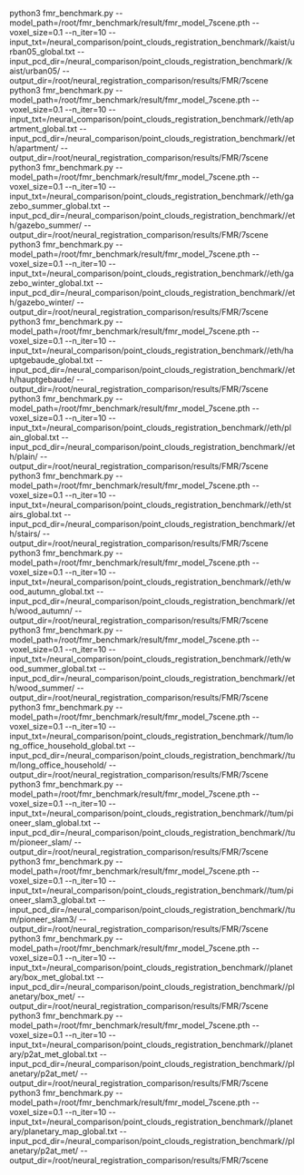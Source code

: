 python3 fmr_benchmark.py --model_path=/root/fmr_benchmark/result/fmr_model_7scene.pth --voxel_size=0.1 --n_iter=10 --input_txt=/neural_comparison/point_clouds_registration_benchmark//kaist/urban05_global.txt --input_pcd_dir=/neural_comparison/point_clouds_registration_benchmark//kaist/urban05/ --output_dir=/root/neural_registration_comparison/results/FMR/7scene
python3 fmr_benchmark.py --model_path=/root/fmr_benchmark/result/fmr_model_7scene.pth --voxel_size=0.1 --n_iter=10 --input_txt=/neural_comparison/point_clouds_registration_benchmark//eth/apartment_global.txt --input_pcd_dir=/neural_comparison/point_clouds_registration_benchmark//eth/apartment/ --output_dir=/root/neural_registration_comparison/results/FMR/7scene
python3 fmr_benchmark.py --model_path=/root/fmr_benchmark/result/fmr_model_7scene.pth --voxel_size=0.1 --n_iter=10 --input_txt=/neural_comparison/point_clouds_registration_benchmark//eth/gazebo_summer_global.txt --input_pcd_dir=/neural_comparison/point_clouds_registration_benchmark//eth/gazebo_summer/ --output_dir=/root/neural_registration_comparison/results/FMR/7scene
python3 fmr_benchmark.py --model_path=/root/fmr_benchmark/result/fmr_model_7scene.pth --voxel_size=0.1 --n_iter=10 --input_txt=/neural_comparison/point_clouds_registration_benchmark//eth/gazebo_winter_global.txt --input_pcd_dir=/neural_comparison/point_clouds_registration_benchmark//eth/gazebo_winter/ --output_dir=/root/neural_registration_comparison/results/FMR/7scene
python3 fmr_benchmark.py --model_path=/root/fmr_benchmark/result/fmr_model_7scene.pth --voxel_size=0.1 --n_iter=10 --input_txt=/neural_comparison/point_clouds_registration_benchmark//eth/hauptgebaude_global.txt --input_pcd_dir=/neural_comparison/point_clouds_registration_benchmark//eth/hauptgebaude/ --output_dir=/root/neural_registration_comparison/results/FMR/7scene
python3 fmr_benchmark.py --model_path=/root/fmr_benchmark/result/fmr_model_7scene.pth --voxel_size=0.1 --n_iter=10 --input_txt=/neural_comparison/point_clouds_registration_benchmark//eth/plain_global.txt --input_pcd_dir=/neural_comparison/point_clouds_registration_benchmark//eth/plain/ --output_dir=/root/neural_registration_comparison/results/FMR/7scene
python3 fmr_benchmark.py --model_path=/root/fmr_benchmark/result/fmr_model_7scene.pth --voxel_size=0.1 --n_iter=10 --input_txt=/neural_comparison/point_clouds_registration_benchmark//eth/stairs_global.txt --input_pcd_dir=/neural_comparison/point_clouds_registration_benchmark//eth/stairs/ --output_dir=/root/neural_registration_comparison/results/FMR/7scene
python3 fmr_benchmark.py --model_path=/root/fmr_benchmark/result/fmr_model_7scene.pth --voxel_size=0.1 --n_iter=10 --input_txt=/neural_comparison/point_clouds_registration_benchmark//eth/wood_autumn_global.txt --input_pcd_dir=/neural_comparison/point_clouds_registration_benchmark//eth/wood_autumn/ --output_dir=/root/neural_registration_comparison/results/FMR/7scene
python3 fmr_benchmark.py --model_path=/root/fmr_benchmark/result/fmr_model_7scene.pth --voxel_size=0.1 --n_iter=10 --input_txt=/neural_comparison/point_clouds_registration_benchmark//eth/wood_summer_global.txt --input_pcd_dir=/neural_comparison/point_clouds_registration_benchmark//eth/wood_summer/ --output_dir=/root/neural_registration_comparison/results/FMR/7scene
python3 fmr_benchmark.py --model_path=/root/fmr_benchmark/result/fmr_model_7scene.pth --voxel_size=0.1 --n_iter=10 --input_txt=/neural_comparison/point_clouds_registration_benchmark//tum/long_office_household_global.txt --input_pcd_dir=/neural_comparison/point_clouds_registration_benchmark//tum/long_office_household/ --output_dir=/root/neural_registration_comparison/results/FMR/7scene
python3 fmr_benchmark.py --model_path=/root/fmr_benchmark/result/fmr_model_7scene.pth --voxel_size=0.1 --n_iter=10 --input_txt=/neural_comparison/point_clouds_registration_benchmark//tum/pioneer_slam_global.txt --input_pcd_dir=/neural_comparison/point_clouds_registration_benchmark//tum/pioneer_slam/ --output_dir=/root/neural_registration_comparison/results/FMR/7scene
python3 fmr_benchmark.py --model_path=/root/fmr_benchmark/result/fmr_model_7scene.pth --voxel_size=0.1 --n_iter=10 --input_txt=/neural_comparison/point_clouds_registration_benchmark//tum/pioneer_slam3_global.txt --input_pcd_dir=/neural_comparison/point_clouds_registration_benchmark//tum/pioneer_slam3/ --output_dir=/root/neural_registration_comparison/results/FMR/7scene
python3 fmr_benchmark.py --model_path=/root/fmr_benchmark/result/fmr_model_7scene.pth --voxel_size=0.1 --n_iter=10 --input_txt=/neural_comparison/point_clouds_registration_benchmark//planetary/box_met_global.txt --input_pcd_dir=/neural_comparison/point_clouds_registration_benchmark//planetary/box_met/ --output_dir=/root/neural_registration_comparison/results/FMR/7scene
python3 fmr_benchmark.py --model_path=/root/fmr_benchmark/result/fmr_model_7scene.pth --voxel_size=0.1 --n_iter=10 --input_txt=/neural_comparison/point_clouds_registration_benchmark//planetary/p2at_met_global.txt --input_pcd_dir=/neural_comparison/point_clouds_registration_benchmark//planetary/p2at_met/ --output_dir=/root/neural_registration_comparison/results/FMR/7scene
python3 fmr_benchmark.py --model_path=/root/fmr_benchmark/result/fmr_model_7scene.pth --voxel_size=0.1 --n_iter=10 --input_txt=/neural_comparison/point_clouds_registration_benchmark//planetary/planetary_map_global.txt --input_pcd_dir=/neural_comparison/point_clouds_registration_benchmark//planetary/p2at_met/ --output_dir=/root/neural_registration_comparison/results/FMR/7scene
